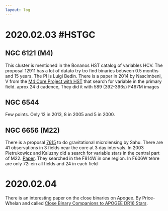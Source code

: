 ```yaml
---
layout: log
---
```




# 2020.02.03 #HSTGC 


## NGC 6121 (M4)

This cluster is mentioned in the Bonanos HST catalog of variables HCV. The proposal 12911 has a lot of datato try tro find binaries between 0.5 months and 15 years. The PI is Luigi Bedin. There is a paper in 2014 by Nascimbeni, V from the [M4 Core Project with HST](https://ui.adsabs.harvard.edu/abs/2014MNRAS.442.2381N/abstract) that search for variable in the primary field. aprox 24 d cadence, They did it with 589 (392-396s) F467M images



## NGC 6544

Few points. Only 12 in 2013, 8 in 2005 and 5 in 2000.


## NGC 6656 (M22)

There is a proposal [7615](https://archive.stsci.edu/proposal_search.php?mission=hst&id=7615) to do gravitational microlensing by Sahu. There are 41 observations in 3 fields near the core  at 3 day intervals.  In 2003 Pietrukowicz and Kaluzny did a search for variable stars in the central part of M22. [Paper](https://ui.adsabs.harvard.edu/abs/2003AcA....53..371P/abstract). They searched in the F814W in one region. In F606W tehre are only 72i ein all fields and 24 in each field 



# 2020.02.04

There is an interesting paper on the close binaries on Apogee. By Price-Whelan and called [Close Binary Companions to APOGEE DR16 Stars](https://arxiv.org/abs/2002.00014).

